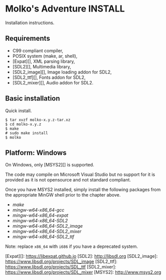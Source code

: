 Molko's Adventure INSTALL
=========================

Installation instructions.

Requirements
------------

- C99 compliant compiler,
- POSIX system (make, ar, shell),
- [Expat][], XML parsing library,
- [SDL2][], Multimedia library,
- [SDL2_image][], Image loading addon for SDL2,
- [SDL2_ttf][], Fonts addon for SDL2,
- [SDL2_mixer][], Audio addon for SDL2.

Basic installation
------------------

Quick install.

	$ tar xvzf molko-x.y.z-tar.xz
	$ cd molko-x.y.z
	$ make
	# sudo make install
	$ molko

Platform: Windows
-----------------

On Windows, only [MSYS2][] is supported.

The code may compile on Microsoft Visual Studio but no support for it is
provided as it is not opensource and not standard compliant.

Once you have MSYS2 installed, simply install the following packages from the
appropriate MinGW shell prior to the chapter above.

- *make*
- *mingw-w64-x86_64-gcc*
- *mingw-w64-x86_64-expat*
- *mingw-w64-x86_64-SDL2*
- *mingw-w64-x86_64-SDL2_image*
- *mingw-w64-x86_64-SDL2_mixer*
- *mingw-w64-x86_64-SDL2_ttf*

Note: replace `x86_64` with `i686` if you have a deprecated system.

[Expat][]: https://libexpat.github.io
[SDL2]: http://libsdl.org
[SDL2_image]: https://www.libsdl.org/projects/SDL_image
[SDL2_ttf]: https://www.libsdl.org/projects/SDL_ttf
[SDL2_mixer]: https://www.libsdl.org/projects/SDL_mixer
[MSYS2]: http://www.msys2.org

